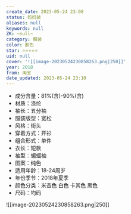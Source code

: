 ```yaml
---
create_date: 2023-05-24 23:08
status: 妈妈装
aliases: null
keywords: null
ZK: ~null~
category: 服装
color: 肤色
star: ⭐⭐⭐⭐⭐
uid: null
cover: '![[image-20230524230858263.png|250]]'
year: 2018
from: 淘宝
date_updated: 2023-05-24 23:10
---
```


- 成分含量：81%(含)-90%(含)
- 材质：涤纶
- 袖长：五分袖
- 服装版型：宽松
- 风格：街头
- 穿着方式：开衫
- 组合形式：单件
- 衣长：短款
- 袖型：蝙蝠袖
- 图案：纯色
- 适用年龄：18-24周岁
- 年份季节：2018年夏季
- 颜色分类：米杏色 白色 卡其色 黑色
- 尺码：均码

![[image-20230524230858263.png|250]]
